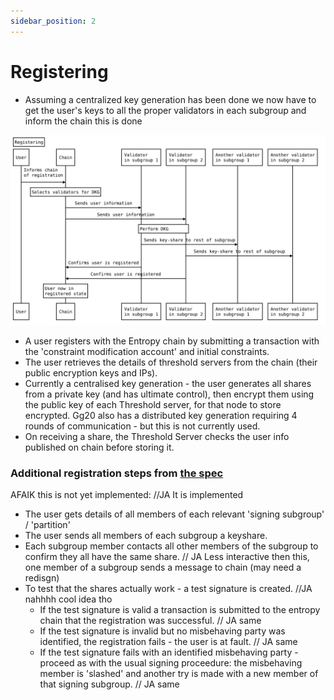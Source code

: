 ```yaml
---
sidebar_position: 2
---
```


# Registering

- Assuming a centralized key generation has been done we now have to get the user's keys to all the proper validators in each subgroup and inform the chain this is done

![Register Flow](/sequenceDiagrams/register.svg)

- A user registers with the Entropy chain by submitting a transaction with the 'constraint modification account' and initial constraints.
- The user retrieves the details of threshold servers from the chain (their public encryption keys and IPs).
- Currently a centralised key generation - the user generates all shares from a private key (and has ultimate control), then encrypt them using the public key of each Threshold server, for that node to store encrypted. Gg20 also has a distributed key generation requiring 4 rounds of communication - but this is not currently used.
- On receiving a share, the Threshold Server checks the user info published on chain before storing it.  

### Additional registration steps from [the spec](https://github.com/entropyxyz/entropy-core/tree/master/crypto#new_user---create-a-new-user-todo) 

AFAIK this is not yet implemented: //JA It is implemented
- The user gets details of all members of each relevant 'signing subgroup' / 'partition'
- The user sends all members of each subgroup a keyshare.
- Each subgroup member contacts all other members of the subgroup to confirm they all have the same share. // JA Less interactive then this, one member of a subgroup sends a message to chain (may need a redisgn)
- To test that the shares actually work - a test signature is created. //JA nahhhh cool idea tho
  - If the test signature is valid a transaction is submitted to the entropy chain that the registration was successful. // JA same
  - If the test signature is invalid but no misbehaving party was identified, the registration fails - the user is at fault. // JA same
  - If the test signature fails with an identified misbehaving party - proceed as with the usual signing proceedure: the misbehaving member is 'slashed' and another try is made with a new member of that signing subgroup. // JA same
